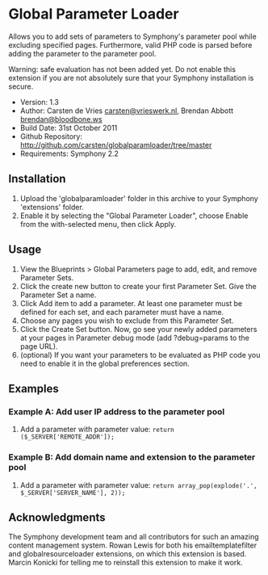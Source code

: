 # Global Parameter Loader

Allows you to add sets of parameters to Symphony's parameter pool while 
excluding specified pages. Furthermore, valid PHP code is parsed before adding 
the parameter to the parameter pool.

Warning: safe evaluation has not been added yet. Do not enable this extension 
if you are not absolutely sure that your Symphony installation is secure.

- Version: 1.3
- Author: Carsten de Vries <carsten@vrieswerk.nl>, Brendan Abbott <brendan@bloodbone.ws>
- Build Date: 31st October 2011
- Github Repository: http://github.com/carsten/globalparamloader/tree/master
- Requirements: Symphony 2.2


## Installation

1. Upload the 'globalparamloader' folder in this archive to your Symphony 'extensions' folder.
2. Enable it by selecting the "Global Parameter Loader", choose Enable from the with-selected menu, then click Apply.

## Usage

1.  View the Blueprints > Global Parameters page to add, edit, and remove Parameter Sets.
2.  Click the create new button to create your first Parameter Set. Give the Parameter Set a name.
3.  Click Add item to add a parameter. At least one parameter must be defined for each set, and each parameter must have a name.
4.  Choose any pages you wish to exclude from this Parameter Set.
5.  Click the Create Set button. Now, go see your newly added parameters at your pages in Parameter debug mode (add ?debug=params to the page URL).
6.  (optional) If you want your parameters to be evaluated as PHP code you need to enable it in the global preferences section.

## Examples

### Example A: Add user IP address to the parameter pool

1. Add a parameter with parameter value: `return ($_SERVER['REMOTE_ADDR']);`

### Example B: Add domain name and extension to the parameter pool

1. Add a parameter with parameter value: `return array_pop(explode('.', $_SERVER['SERVER_NAME'], 2));`

## Acknowledgments

The Symphony development team and all contributors for such an amazing 
content management system. Rowan Lewis for both his emailtemplatefilter and
globalresourceloader extensions, on which this extension is based. Marcin 
Konicki for telling me to reinstall this extension to make it work.

